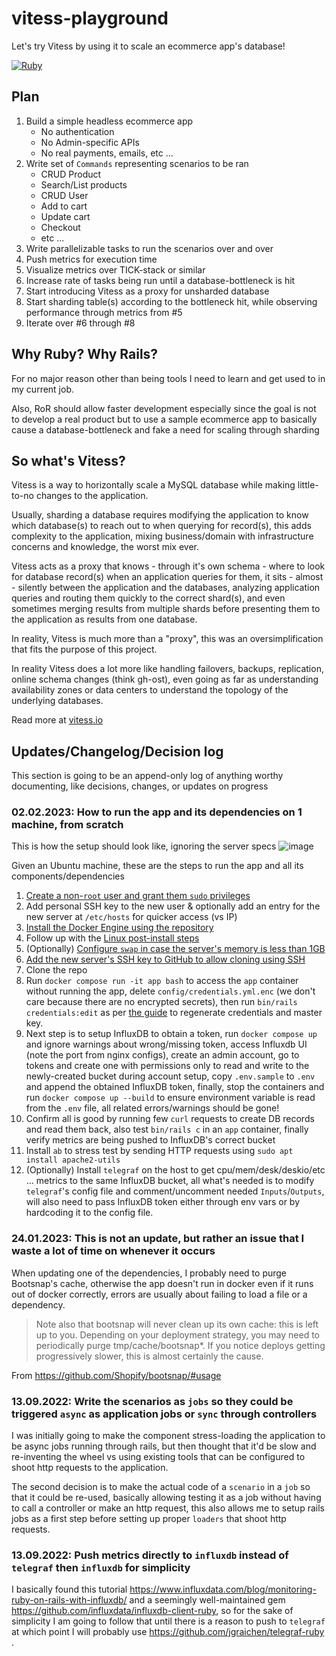 # vitess-playground
Let's try Vitess by using it to scale an ecommerce app's database!

[![Ruby](https://github.com/mtantawy/vitess-playground/actions/workflows/ruby.yml/badge.svg)](https://github.com/mtantawy/vitess-playground/actions/workflows/ruby.yml)

## Plan
1. Build a simple headless ecommerce app
    * No authentication
    * No Admin-specific APIs
    * No real payments, emails, etc ...
2. Write set of `Commands` representing scenarios to be ran
    * CRUD Product
    * Search/List products
    * CRUD User
    * Add to cart
    * Update cart
    * Checkout
    * etc ...
3. Write parallelizable tasks to run the scenarios over and over
4. Push metrics for execution time
5. Visualize metrics over TICK-stack or similar
6. Increase rate of tasks being run until a database-bottleneck is hit
7. Start introducing Vitess as a proxy for unsharded database
8. Start sharding table(s) according to the bottleneck hit, while observing performance through metrics from #5
9. Iterate over #6 through #8

## Why Ruby? Why Rails?
For no major reason other than being tools I need to learn and get used to in my current job.

Also, RoR should allow faster development especially since the goal is not to develop a real product but to use a sample ecommerce app to basically cause a database-bottleneck and fake a need for scaling through sharding

## So what's Vitess?
Vitess is a way to horizontally scale a MySQL database while making little-to-no changes to the application.

Usually, sharding a database requires modifying the application to know which database(s) to reach out to when querying for record(s), this adds complexity to the application, mixing business/domain with infrastructure concerns and knowledge, the worst mix ever.

Vitess acts as a proxy that knows - through it's own schema - where to look for database record(s) when an application queries for them, it sits - almost - silently between the application and the databases, analyzing application queries and routing them quickly to the correct shard(s), and even sometimes merging results from multiple shards before presenting them to the application as results from one database.

In reality, Vitess is much more than a "proxy", this was an oversimplification that fits the purpose of this project.

In reality Vitess does a lot more like handling failovers, backups, replication, online schema changes (think gh-ost), even going as far as understanding availability zones or data centers to understand the topology of the underlying databases.

Read more at [vitess.io](https://vitess.io/)


## Updates/Changelog/Decision log

This section is going to be an append-only log of anything worthy documenting, like decisions, changes, or updates on progress

### 02.02.2023: How to run the app and its dependencies on 1 machine, from scratch
This is how the setup should look like, ignoring the server specs
![image](https://user-images.githubusercontent.com/244932/216458030-25544604-7874-47af-9694-330e51b0a840.png)

Given an Ubuntu machine, these are the steps to run the app and all its components/dependencies
1. [Create a non-`root` user and grant them `sudo` privileges](https://www.digitalocean.com/community/tutorials/how-to-add-and-delete-users-on-ubuntu-20-04)
2. Add personal SSH key to the new user & optionally add an entry for the new server at `/etc/hosts` for quicker access (vs IP)
3. [Install the Docker Engine using the repository](https://docs.docker.com/engine/install/ubuntu/#install-using-the-repository)
4. Follow up with the [Linux post-install steps](https://docs.docker.com/engine/install/linux-postinstall/)
5. (Optionally) [Configure `swap` in case the server's memory is less than 1GB](https://www.digitalocean.com/community/tutorials/how-to-add-swap-space-on-ubuntu-20-04)
6. [Add the new server's SSH key to GitHub to allow cloning using SSH](https://docs.github.com/en/authentication/connecting-to-github-with-ssh/adding-a-new-ssh-key-to-your-github-account)
7. Clone the repo
8. Run `docker compose run -it app bash` to access the `app` container without running the app, delete `config/credentials.yml.enc` (we don't care because there are no encrypted secrets), then run `bin/rails credentials:edit` as per [the guide](https://edgeguides.rubyonrails.org/security.html) to regenerate credentials and master key.
9. Next step is to setup InfluxDB to obtain a token, run `docker compose up` and ignore warnings about wrong/missing token, access Influxdb UI (note the port from nginx configs), create an admin account, go to tokens and create one with permissions only to read and write to the newly-created bucket during account setup, copy `.env.sample` to `.env` and append the obtained InfluxDB token, finally, stop the containers and run `docker compose up --build` to ensure environment variable is read from the `.env` file, all related errors/warnings should be gone!
10. Confirm all is good by running few `curl` requests to create DB records and read them back, also test `bin/rails c` in an `app` container, finally verify metrics are being pushed to InfluxDB's correct bucket
11. Install `ab` to stress test by sending HTTP requests using `sudo apt install apache2-utils`
12. (Optionally) Install `telegraf` on the host to get cpu/mem/desk/deskio/etc ... metrics to the same InfluxDB bucket, all what's needed is to modify `telegraf`'s config file and comment/uncomment needed `Inputs`/`Outputs`, will also need to pass InfluxDB token either through env vars or by hardcoding it to the config file.

### 24.01.2023: This is not an update, but rather an issue that I waste a lot of time on whenever it occurs
When updating one of the dependencies, I probably need to purge Bootsnap's cache, otherwise the app doesn't run in docker even if it runs out of docker correctly, errors are usually about failing to load a file or a dependency.

> Note also that bootsnap will never clean up its own cache: this is left up to you. Depending on your deployment strategy, you may need to periodically purge tmp/cache/bootsnap*. If you notice deploys getting progressively slower, this is almost certainly the cause.

From https://github.com/Shopify/bootsnap/#usage

### 13.09.2022: Write the scenarios as `jobs` so they could be triggered `async` as application jobs or `sync` through controllers
I was initially going to make the component stress-loading the application to be async jobs running through rails, but then thought that it'd be slow and re-inventing the wheel vs using existing tools that can be configured to shoot http requests to the application.

The second decision is to make the actual code of a `scenario` in a `job` so that it could be re-used, basically allowing testing it as a job without having to call a controller or make an http request, this also allows me to setup rails jobs as a first step before setting up proper `loaders` that shoot http requests.

### 13.09.2022: Push metrics directly to `influxdb` instead of `telegraf` then `influxdb` for simplicity
I basically found this tutorial https://www.influxdata.com/blog/monitoring-ruby-on-rails-with-influxdb/ and a seemingly well-maintained gem https://github.com/influxdata/influxdb-client-ruby, so for the sake of simplicity I am going to follow that until there is a reason to push to `telegraf` at which point I will probably use https://github.com/jgraichen/telegraf-ruby .
